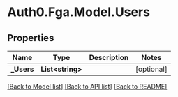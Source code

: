 # Auth0.Fga.Model.Users

## Properties

Name | Type | Description | Notes
------------ | ------------- | ------------- | -------------
**_Users** | **List&lt;string&gt;** |  | [optional] 

[[Back to Model list]](../README.md#models) [[Back to API list]](../README.md#api-endpoints) [[Back to README]](../README.md)

